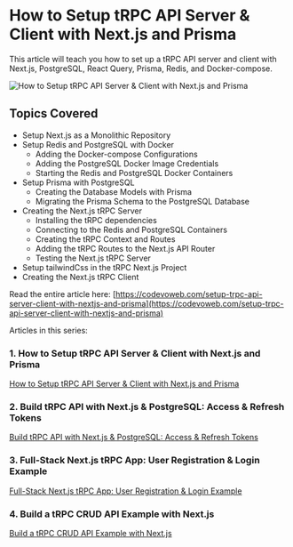 # How to Setup tRPC API Server & Client with Next.js and Prisma

This article will teach you how to set up a tRPC API server and client with Next.js, PostgreSQL, React Query, Prisma, Redis, and Docker-compose.

![How to Setup tRPC API Server & Client with Next.js and Prisma](https://codevoweb.com/wp-content/uploads/2022/08/How-to-Setup-tRPC-API-Server-Client-with-Next.js-and-Prisma.webp)

## Topics Covered

- Setup Next.js as a Monolithic Repository
- Setup Redis and PostgreSQL with Docker
    - Adding the Docker-compose Configurations
    - Adding the PostgreSQL Docker Image Credentials
    - Starting the Redis and PostgreSQL Docker Containers
- Setup Prisma with PostgreSQL
    - Creating the Database Models with Prisma
    - Migrating the Prisma Schema to the PostgreSQL Database
- Creating the Next.js tRPC Server
    - Installing the tRPC dependencies
    - Connecting to the Redis and PostgreSQL Containers
    - Creating the tRPC Context and Routes
    - Adding the tRPC Routes to the Next.js API Router
    - Testing the Next.js tRPC Server
- Setup tailwindCss in the tRPC Next.js Project
- Creating the Next.js tRPC Client

Read the entire article here: [https://codevoweb.com/setup-trpc-api-server-client-with-nextjs-and-prisma](https://codevoweb.com/setup-trpc-api-server-client-with-nextjs-and-prisma)

Articles in this series:

### 1. How to Setup tRPC API Server & Client with Next.js and Prisma

[How to Setup tRPC API Server & Client with Next.js and Prisma](https://codevoweb.com/setup-trpc-api-server-client-with-nextjs-and-prisma)

### 2. Build tRPC API with Next.js & PostgreSQL: Access & Refresh Tokens

[Build tRPC API with Next.js & PostgreSQL: Access & Refresh Tokens](https://codevoweb.com/trpc-api-with-nextjs-postgresql-access-refresh-tokens)

### 3. Full-Stack Next.js tRPC App: User Registration & Login Example

[Full-Stack Next.js tRPC App: User Registration & Login Example](https://codevoweb.com/fullstack-nextjs-trpc-app-user-registration-login-example/)

### 4. Build a tRPC CRUD API Example with Next.js

[Build a tRPC CRUD API Example with Next.js](https://codevoweb.com/build-a-trpc-crud-api-example-with-next-js/)
